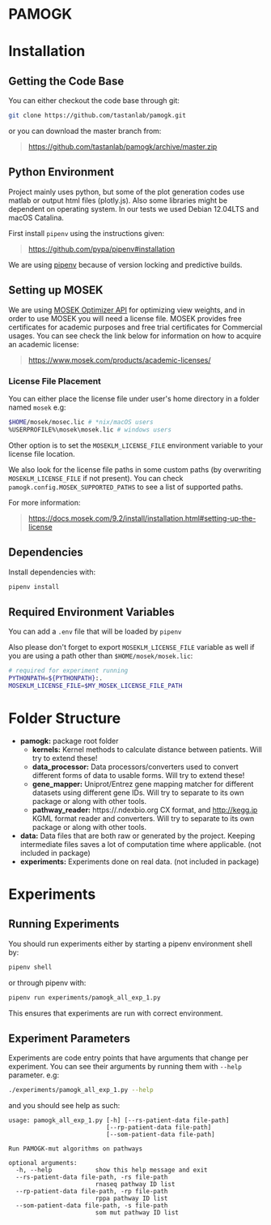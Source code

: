 PAMOGK
=====

# Installation

## Getting the Code Base
You can either checkout the code base through git:
```bash
git clone https://github.com/tastanlab/pamogk.git
```
or you can download the master branch from:
> https://github.com/tastanlab/pamogk/archive/master.zip

## Python Environment
Project mainly uses python, but some of the plot generation codes use matlab or output html files (plotly.js). Also some
 libraries might be dependent on operating system. In our tests we used Debian 12.04LTS and macOS Catalina.

First install `pipenv` using the instructions given:

> https://github.com/pypa/pipenv#installation

We are using [pipenv](https://github.com/pypa/pipenv#installation) because of version locking and predictive builds.

## Setting up MOSEK
We are using [MOSEK Optimizer API](https://docs.mosek.com/9.1/pythonapi/index.html) for optimizing view weights, and in
order to use MOSEK you will need a license file. MOSEK provides free certificates for academic purposes and free trial
certificates for Commercial usages. You can see check the link below for information on how to acquire an academic license:

> https://www.mosek.com/products/academic-licenses/

### License File Placement
You can either place the license file under user's home directory in a folder named `mosek` e.g:
```bash
$HOME/mosek/mosec.lic # *nix/macOS users
%USERPROFILE%\mosek\mosek.lic # windows users
```
Other option is to set the `MOSEKLM_LICENSE_FILE` environment variable to your license file location.

We also look for the license file paths in some custom paths (by overwriting `MOSEKLM_LICENSE_FILE` if not present).
You can check `pamogk.config.MOSEK_SUPPORTED_PATHS` to see a list of supported paths.

For more information:

> https://docs.mosek.com/9.2/install/installation.html#setting-up-the-license

## Dependencies
Install dependencies with:
```bash
pipenv install
```

## Required Environment Variables
You can add a `.env` file that will be loaded by `pipenv`

Also please don't forget to export `MOSEKLM_LICENSE_FILE` variable as well if you are using a path other
than `$HOME/mosek/mosek.lic`:

```bash
# required for experiment running
PYTHONPATH=${PYTHONPATH}:.
MOSEKLM_LICENSE_FILE=$MY_MOSEK_LICENSE_FILE_PATH
```

# Folder Structure
- **pamogk:** package root folder
  - **kernels:** Kernel methods to calculate distance between patients. Will try to extend these!
  - **data_processor:** Data processors/converters used to convert different forms of data to usable forms.
   Will try to extend these!
  - **gene_mapper:** Uniprot/Entrez gene mapping matcher for different datasets using different gene IDs. Will try to
   separate to its own package or along with other tools.
  - **pathway_reader:** https://.ndexbio.org CX format, and http://kegg.jp KGML format reader and converters. Will try
   to separate to its own package or along with other tools.
- **data:** Data files that are both raw or generated by the project. Keeping intermediate files saves a lot of
 computation time where applicable. (not included in package)
- **experiments:** Experiments done on real data. (not included in package)


# Experiments
## Running Experiments
You should run experiments either by starting a pipenv environment shell by:
```bash
pipenv shell
```

or through pipenv with:
```bash
pipenv run experiments/pamogk_all_exp_1.py
```
This ensures that experiments are run with correct environment.

## Experiment Parameters
Experiments are code entry points that have arguments that change per experiment. You can see their arguments by
 running them with `--help` parameter. e.g:
```bash
./experiments/pamogk_all_exp_1.py --help
```
and you should see help as such:
```
usage: pamogk_all_exp_1.py [-h] [--rs-patient-data file-path]
                           [--rp-patient-data file-path]
                           [--som-patient-data file-path]

Run PAMOGK-mut algorithms on pathways

optional arguments:
  -h, --help            show this help message and exit
  --rs-patient-data file-path, -rs file-path
                        rnaseq pathway ID list
  --rp-patient-data file-path, -rp file-path
                        rppa pathway ID list
  --som-patient-data file-path, -s file-path
                        som mut pathway ID list
```
